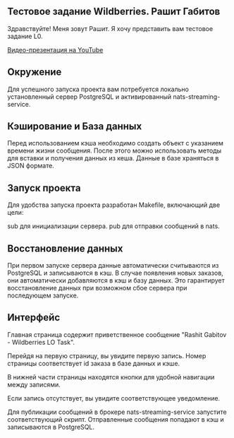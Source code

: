 
## Тестовое задание Wildberries. Рашит Габитов


Здравствуйте! Меня зовут Рашит. Я хочу представить вам тестовое задание L0.

[Видео-презентация на YouTube](https://youtu.be/7V-5c3nzLDk)


## Окружение
Для успешного запуска проекта вам потребуется локально установленный сервер PostgreSQL и активированный nats-streaming-service.

## Кэширование и База данных
Перед использованием кэша необходимо создать объект с указанием времени жизни сообщения. После этого можно использовать методы для вставки и получения данных из кеша. Данные в базе храняться в JSON формате. 

## Запуск проекта
Для удобства запуска проекта разработан Makefile, включающий две цели:

sub для инициализации сервера.
pub для отправки сообщений в nats.

## Восстановление данных
При первом запуске сервера данные автоматически считываются из PostgreSQL и записываются в кэш. В случае появления новых заказов, они автоматически добавляются в кэш и базу данных. Это гарантирует восстановление данных при возможном сбое сервера при последующем запуске.

## Интерфейс 
Главная страница содержит приветственное сообщение "Rashit Gabitov - Wildberries LO Task".

Перейдя на первую страницу, вы увидите первую запись. Номер страницы соответствует id заказа в базе данных и кэше.

В нижней части страницы находятся кнопки для удобной навигации между записями.

Если запись отсутствует, вы увидите соответствующее уведомление.

Для публикации сообщений в брокере nats-streaming-service запустите соответствующий скрипт. Отправленные сообщения попадают в кэш и записываются в PostgreSQL.





